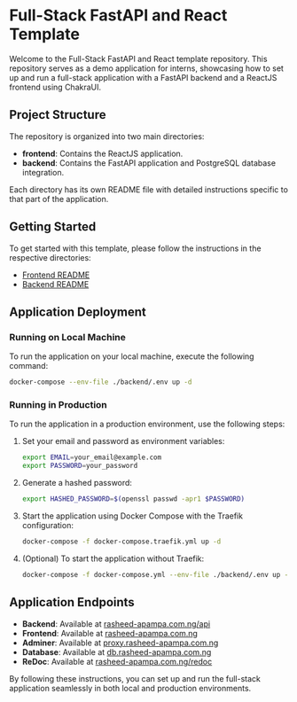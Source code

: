 # Full-Stack FastAPI and React Template

Welcome to the Full-Stack FastAPI and React template repository. This repository serves as a demo application for interns, showcasing how to set up and run a full-stack application with a FastAPI backend and a ReactJS frontend using ChakraUI.

## Project Structure

The repository is organized into two main directories:

- **frontend**: Contains the ReactJS application.
- **backend**: Contains the FastAPI application and PostgreSQL database integration.

Each directory has its own README file with detailed instructions specific to that part of the application.

## Getting Started

To get started with this template, please follow the instructions in the respective directories:

- [Frontend README](./frontend/README.md)
- [Backend README](./backend/README.md)

## Application Deployment

### Running on Local Machine

To run the application on your local machine, execute the following command:

```bash
docker-compose --env-file ./backend/.env up -d
```

### Running in Production

To run the application in a production environment, use the following steps:

1. Set your email and password as environment variables:

    ```bash
    export EMAIL=your_email@example.com
    export PASSWORD=your_password
    ```

2. Generate a hashed password:

    ```bash
    export HASHED_PASSWORD=$(openssl passwd -apr1 $PASSWORD)
    ```

3. Start the application using Docker Compose with the Traefik configuration:

    ```bash
    docker-compose -f docker-compose.traefik.yml up -d
    ```

4. (Optional) To start the application without Traefik:

    ```bash
    docker-compose -f docker-compose.yml --env-file ./backend/.env up -d
    ```

## Application Endpoints

- **Backend**: Available at [rasheed-apampa.com.ng/api](https://rasheed-apampa.com.ng/api)
- **Frontend**: Available at [rasheed-apampa.com.ng](https://rasheed-apampa.com.ng)
- **Adminer**: Available at [proxy.rasheed-apampa.com.ng](https://proxy.rasheed-apampa.com.ng)
- **Database**: Available at [db.rasheed-apampa.com.ng](https://db.rasheed-apampa.com.ng)
- **ReDoc**: Available at [rasheed-apampa.com.ng/redoc](https://rasheed-apampa.com.ng/redoc)

By following these instructions, you can set up and run the full-stack application seamlessly in both local and production environments.
